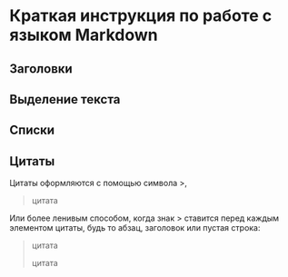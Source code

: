 # Краткая инструкция по работе с языком Markdown

## Заголовки

## Выделение текста

## Списки 

## Цитаты

Цитаты оформляются с помощью символа >,
>цитата

Или более ленивым способом, когда знак > ставится перед каждым
элементом цитаты, будь то абзац, заголовок или пустая строка:

>цитата
>
>цитата